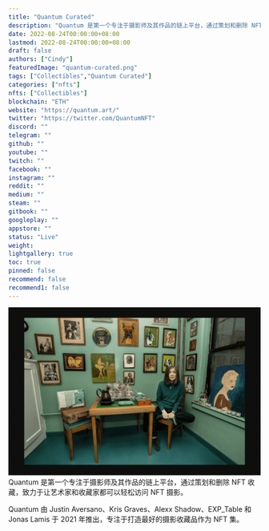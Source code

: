 ```yaml
---
title: "Quantum Curated"
description: "Quantum 是第一个专注于摄影师及其作品的链上平台，通过策划和删除 NFT 收藏，致力于让艺术家和收藏家都可以轻松访问 NFT 摄影。"
date: 2022-08-24T00:00:00+08:00
lastmod: 2022-08-24T00:00:00+08:00
draft: false
authors: ["Cindy"]
featuredImage: "quantum-curated.png"
tags: ["Collectibles","Quantum Curated"]
categories: ["nfts"]
nfts: ["Collectibles"]
blockchain: "ETH"
website: "https://quantum.art/"
twitter: "https://twitter.com/QuantumNFT"
discord: ""
telegram: ""
github: ""
youtube: ""
twitch: ""
facebook: ""
instagram: ""
reddit: ""
medium: ""
steam: ""
gitbook: ""
googleplay: ""
appstore: ""
status: "Live"
weight: 
lightgallery: true
toc: true
pinned: false
recommend: false
recommend1: false
---
```

![NFT](ebf04137326e543e77fd08450ed68ff9.png)Quantum 是第一个专注于摄影师及其作品的链上平台，通过策划和删除 NFT 收藏，致力于让艺术家和收藏家都可以轻松访问 NFT 摄影。

Quantum 由 Justin Aversano、Kris Graves、Alexx Shadow、EXP_Table 和 Jonas Lamis 于 2021 年推出，专注于打造最好的摄影收藏品作为 NFT 集。